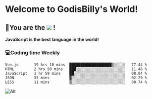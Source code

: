 # Welcome to GodisBilly's World!
## :partying_face:You are the  ![](https://visitor-badge.glitch.me/badge?page_id=Godisbilly.readme) !
**JavaScript is the best language in the world!**
### :computer:Coding time Weekly
  <!--START_SECTION:waka-->
```text
Vue.js       19 hrs 10 mins  ███████████████████▒░░░░░   77.44 % 
HTML         2 hrs 50 mins   ███░░░░░░░░░░░░░░░░░░░░░░   11.46 % 
JavaScript   1 hr 59 mins    ██░░░░░░░░░░░░░░░░░░░░░░░   08.04 % 
JSON         33 mins         ▓░░░░░░░░░░░░░░░░░░░░░░░░   02.29 % 
LESS         11 mins         ▒░░░░░░░░░░░░░░░░░░░░░░░░   00.74 % 
```
<!--END_SECTION:waka-->
![Alt](https://repobeats.axiom.co/api/embed/eeff64f6cf3d966257bdb597911b88a4c137d508.svg "Repobeats analytics image")
